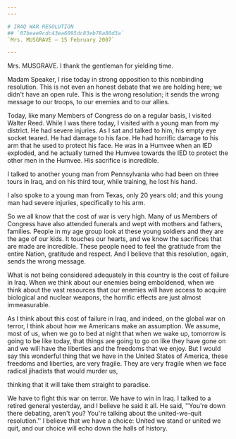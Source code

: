 ```yaml
---
---

# IRAQ WAR RESOLUTION
## `07beae9cdc43ea6095dc83eb78a80d3a`
`Mrs. MUSGRAVE — 15 February 2007`

---
```



Mrs. MUSGRAVE. I thank the gentleman for yielding time.

Madam Speaker, I rise today in strong opposition to this nonbinding 
resolution. This is not even an honest debate that we are holding here; 
we didn't have an open rule. This is the wrong resolution; it sends the 
wrong message to our troops, to our enemies and to our allies.

Today, like many Members of Congress do on a regular basis, I visited 
Walter Reed. While I was there today, I visited with a young man from 
my district. He had severe injuries. As I sat and talked to him, his 
empty eye socket teared. He had damage to his face. He had horrific 
damage to his arm that he used to protect his face. He was in a Humvee 
when an IED exploded, and he actually turned the Humvee towards the IED 
to protect the other men in the Humvee. His sacrifice is incredible.

I talked to another young man from Pennsylvania who had been on three 
tours in Iraq, and on his third tour, while training, he lost his hand.

I also spoke to a young man from Texas, only 20 years old; and this 
young man had severe injuries, specifically to his arm.

So we all know that the cost of war is very high. Many of us Members 
of Congress have also attended funerals and wept with mothers and 
fathers, families. People in my age group look at these young soldiers 
and they are the age of our kids. It touches our hearts, and we know 
the sacrifices that are made are incredible. These people need to feel 
the gratitude from the entire Nation, gratitude and respect. And I 
believe that this resolution, again, sends the wrong message.

What is not being considered adequately in this country is the cost 
of failure in Iraq. When we think about our enemies being emboldened, 
when we think about the vast resources that our enemies will have 
access to acquire biological and nuclear weapons, the horrific effects 
are just almost immeasurable.

As I think about this cost of failure in Iraq, and indeed, on the 
global war on terror, I think about how we Americans make an 
assumption. We assume, most of us, when we go to bed at night that when 
we wake up, tomorrow is going to be like today, that things are going 
to go on like they have gone on and we will have the liberties and the 
freedoms that we enjoy. But I would say this wonderful thing that we 
have in the United States of America, these freedoms and liberties, are 
very fragile. They are very fragile when we face radical jihadists that 
would murder us,


thinking that it will take them straight to paradise.

We have to fight this war on terror. We have to win in Iraq. I talked 
to a retired general yesterday, and I believe he said it all. He said, 
''You're down there debating, aren't you? You're talking about the 
united-we-quit resolution.'' I believe that we have a choice: United we 
stand or united we quit, and our choice will echo down the halls of 
history.